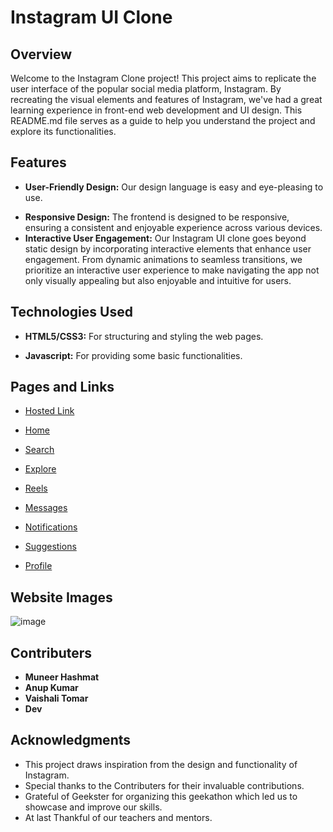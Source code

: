 # Instagram UI Clone

## Overview
Welcome to the Instagram Clone project! This project aims to replicate the user interface of the popular social media platform, Instagram. By recreating the visual elements and features of Instagram, we've had a great learning experience in front-end web development and UI design. This README.md file serves as a guide to help you understand the project and explore its functionalities.

## Features
* **User-Friendly Design:**  Our design language is easy and eye-pleasing to use.
+ **Responsive Design:** The frontend is designed to be responsive, ensuring a consistent and enjoyable experience across various devices.
+ **Interactive User Engagement:** Our Instagram UI clone goes beyond static design by incorporating interactive elements that enhance user engagement. From dynamic animations to seamless transitions, we prioritize an interactive user experience to make navigating the app not only visually appealing but also enjoyable and intuitive for users.

## Technologies Used
- **HTML5/CSS3:** For structuring and styling the web pages.
* **Javascript:** For providing some basic functionalities.

## Pages and Links
- [Hosted Link](https://muneerhashmat.github.io/Instagram-ui/)
* [Home](https://muneerhashmat.github.io/Instagram-ui/)
+ [Search](https://muneerhashmat.github.io/Instagram-ui/anup/search.html)
- [Explore](https://muneerhashmat.github.io/Instagram-ui/Vaishali/explore.html)
* [Reels](https://muneerhashmat.github.io/Instagram-ui/muneer/reels.html)
+ [Messages](https://muneerhashmat.github.io/Instagram-ui/Dev/primary.html)
- [Notifications](https://muneerhashmat.github.io/Instagram-ui/anup/notification.html)
* [Suggestions](https://muneerhashmat.github.io/Instagram-ui/anup/people_suggestion.html)
+ [Profile](https://muneerhashmat.github.io/Instagram-ui/Dev/profile.html)


## Website Images
![image](https://github.com/MuneerHashmat/Instagram-ui/blob/main/muneer-assets/pictures/final.jpg)





## Contributers
* **Muneer Hashmat** 
* **Anup Kumar**
* **Vaishali Tomar**
* **Dev**


## Acknowledgments
- This project draws inspiration from the design and functionality of Instagram.
- Special thanks to the Contributers for their invaluable contributions.
- Grateful of Geekster for organizing this geekathon which led us to showcase and improve our skills.
- At last Thankful of our teachers and mentors. 
